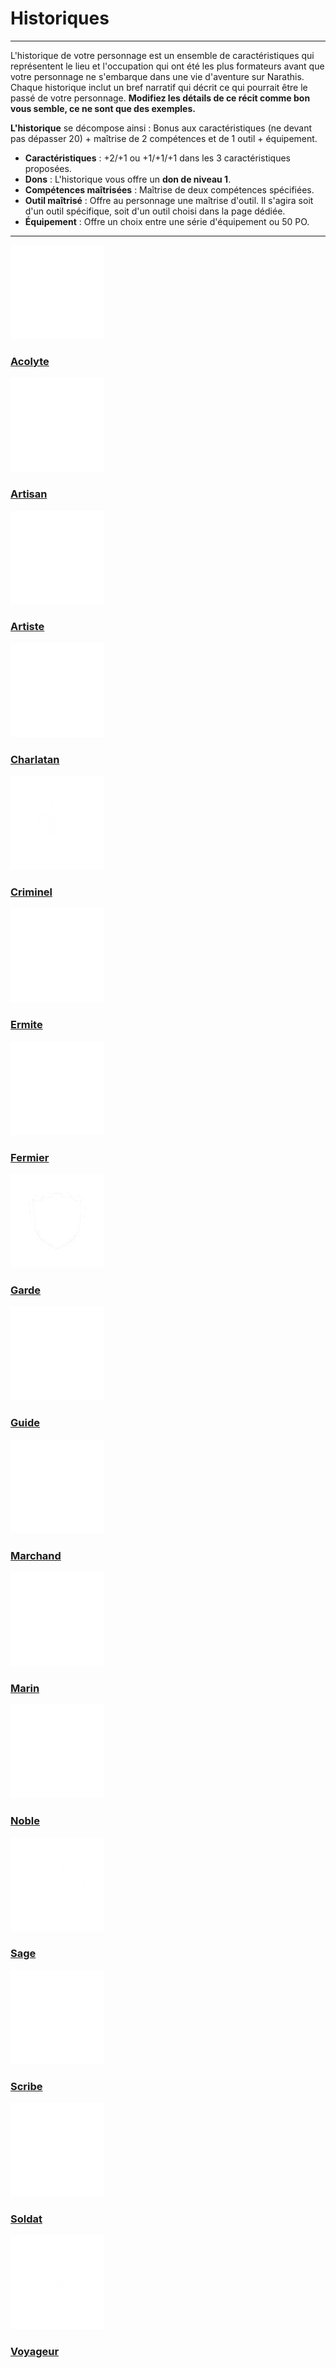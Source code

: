 # Historiques  <!-- {docsify-ignore} -->

---

L'historique de votre personnage est un ensemble de caractéristiques qui représentent le lieu et l'occupation qui ont été les plus formateurs avant que votre personnage ne s'embarque dans une vie d'aventure sur Narathis. Chaque historique inclut un bref narratif qui décrit ce qui pourrait être le passé de votre personnage. **Modifiez les détails de ce récit comme bon vous semble, ce ne sont que des exemples.**

**L'historique** se décompose ainsi : Bonus aux caractéristiques (ne devant pas dépasser 20) + maîtrise de 2 compétences et de 1 outil + équipement.

- **Caractéristiques** : +2/+1 ou +1/+1/+1 dans les 3 caractéristiques proposées.
- **Dons** : L'historique vous offre un **don de niveau 1**.
- **Compétences maîtrisées** : Maîtrise de deux compétences spécifiées.
- **Outil maîtrisé** : Offre au personnage une maîtrise d'outil. Il s'agira soit d'un outil spécifique, soit d'un outil choisi dans la page dédiée.
- **Équipement** : Offre un choix entre une série d'équipement ou 50 PO.

---

<div class="gallery">
  <div class="gallery-item-small">
    <a href="/#/historiques/acolyte">
      <img src="_media\historiques\acolyte.png" alt="Acolyte" data-no-zoom>
      <h3>Acolyte</h3>
    </a>
  </div>
  <div class="gallery-item-small">
    <a href="/#/historiques/artisan">
      <img src="_media\historiques\artisan.png" alt="Artisan" data-no-zoom>
      <h3>Artisan</h3>
    </a>
  </div>
  <div class="gallery-item-small">
    <a href="/#/historiques/artiste">
      <img src="_media\historiques\artiste.png" alt="Artiste" data-no-zoom>
      <h3>Artiste</h3>
    </a>
  </div>
  <div class="gallery-item-small">
    <a href="/#/historiques/charlatan">
      <img src="_media\historiques\charlatan.png" alt="Charlatan" data-no-zoom>
      <h3>Charlatan</h3>
    </a>
  </div>
  <div class="gallery-item-small">
    <a href="/#/historiques/criminel">
      <img src="_media\historiques\criminel.png" alt="Criminel" data-no-zoom>
      <h3>Criminel</h3>
    </a>
  </div>
  <div class="gallery-item-small">
    <a href="/#/historiques/ermite">
      <img src="_media\historiques\ermite.png" alt="Ermite" data-no-zoom>
      <h3>Ermite</h3>
    </a>
  </div>
  <div class="gallery-item-small">
    <a href="/#/historiques/fermier">
      <img src="_media\historiques\fermier.png" alt="Fermier" data-no-zoom>
      <h3>Fermier</h3>
    </a>
  </div>
  <div class="gallery-item-small">
    <a href="/#/historiques/garde">
      <img src="_media\historiques\garde.png" alt="Garde" data-no-zoom>
      <h3>Garde</h3>
    </a>
  </div>
  <div class="gallery-item-small">
    <a href="/#/historiques/guide">
      <img src="_media\historiques\guide.png" alt="Guide" data-no-zoom>
      <h3>Guide</h3>
    </a>
  </div>
  <div class="gallery-item-small">
    <a href="/#/historiques/marchand">
      <img src="_media\historiques\marchand.png" alt="Marchand" data-no-zoom>
      <h3>Marchand</h3>
    </a>
  </div>
  <div class="gallery-item-small">
    <a href="/#/historiques/marin">
      <img src="_media\historiques\marin.png" alt="Marin" data-no-zoom>
      <h3>Marin</h3>
    </a>
  </div>
  <div class="gallery-item-small">
    <a href="/#/historiques/noble">
      <img src="_media\historiques\noble.png" alt="Noble" data-no-zoom>
      <h3>Noble</h3>
    </a>
  </div>
  <div class="gallery-item-small">
    <a href="/#/historiques/sage">
      <img src="_media\historiques\sage.png" alt="Sage" data-no-zoom>
      <h3>Sage</h3>
    </a>
  </div>
  <div class="gallery-item-small">
    <a href="/#/historiques/scribe">
      <img src="_media\historiques\scribe.png" alt="Scribe" data-no-zoom>
      <h3>Scribe</h3>
    </a>
  </div>
  <div class="gallery-item-small">
    <a href="/#/historiques/soldat">
      <img src="_media\historiques\soldat.png" alt="Soldat" data-no-zoom>
      <h3>Soldat</h3>
    </a>
  </div>
  <div class="gallery-item-small">
    <a href="/#/historiques/voyageur">
      <img src="_media\historiques\voyageur.png" alt="Voyageur" data-no-zoom>
      <h3>Voyageur</h3>
    </a>
  </div>
</div>